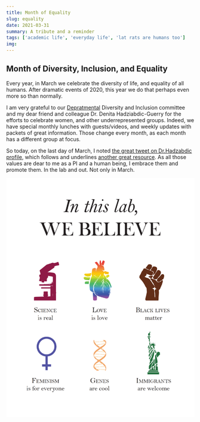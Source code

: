 ```yaml
---
title: Month of Equality
slug: equality
date: 2021-03-31
summary: A tribute and a reminder
tags: ['academic life', 'everyday life', 'lat rats are humans too']
img:
---
```


## Month of Diversity, Inclusion, and Equality

Every year, in March we celebrate the diversity of life, and equality of all humans. After dramatic events of 2020, this year we do that perhaps even more so than normally.

I am very grateful to our [Depratmental](https://epp.tennessee.edu) Diversity and Inclusion committee and my dear friend and colleague Dr. Denita Hadziabdic-Guerry for the efforts to celebrate women, and other underrepresented groups. Indeed, we have special monthly lunches with guests/videos, and weekly updates with packets of great information. Those change every month, as each month has a different group at focus.

So today, on the last day of March, I noted [the great tweet on Dr.Hadzabdic profile](https://twitter.com/TreeHealthDoc/status/1377256218008432640), which follows and underlines [another great resource](https://sammykatta.com/diversity). As all those values are dear to me as a PI and a human being, I embrace them and promote them. In the lab and out. Not only in March.

 ![LabPoster](./LabPoster.jpg "Good rules our lab lives by")

